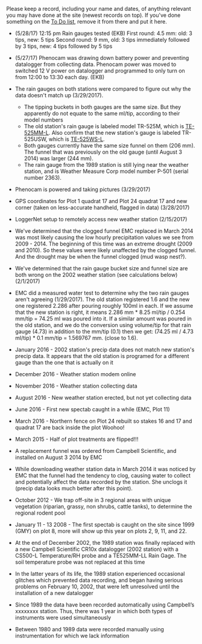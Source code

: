 Please keep a record, including your name and dates, of anything relevant you may have done at the site (newest records on top). If you've done something on the [To Do list](https://github.com/weecology/lab-wiki/wiki/Portal-Site-To-Do), remove it from there and put it here.

- (5/28/17) 12:15 pm Rain gauges tested (EKB)
  First round: 4.5 mm: old: 3 tips, new: 5 tips
  Second round: 9 mm, old: 3 tips immediately followed by 3 tips, new: 4 tips followed by 5 tips
- (5/27/17) Phenocam was drawing down battery power and preventing datalogger from collecting data. Phenocam power was moved to switched 12 V power on datalogger and programmed to only turn on from 12:00 to 13:30 each day. (EKB)
- The rain gauges on both stations were compared to figure out why the data doesn't match up (3/29/2017).  
  * The tipping buckets in both gauges are the same size. But they apparently do not equate to the same ml/tip, according to their model numbers
  * The old station's rain gauge is labeled model TR-525M, which is [TE-525MM-L](https://www.campbellsci.com/te525mm-l). Also confirm that the new station's gauge is labeled TR-525USW, which is 
  [TE-525WS-L](https://www.campbellsci.com/te525ws-l).
  * Both gauges currently have the same size funnel on them (206 mm). The funnel that was previously on the old 
  gauge (until August 3 2014) was larger (244 mm). 
  * The rain gauge from the 1989 station is still lying near the weather station, and is Weather Measure Corp 
  model number P-501 (serial number 2363).
 
- Phenocam is powered and taking pictures (3/29/2017)

- GPS coordinates for Plot 1 quadrat 17 and Plot 24 quadrat 17 and new corner (taken on less-accurate handheld, flagged in data) (3/28/2017)

- LoggerNet setup to remotely access new weather station (2/15/2017)

- We've determined that the clogged funnel EMC replaced in March 2014 was most likely causing the low hourly precipitation values we see from 2009 - 2014. The beginning of this time was an extreme drought (2009 and 2010). So these values were likely unaffected by the clogged funnel. And the drought may be when the funnel clogged (mud wasp nest?).

- We've determined that the rain gauge bucket size and funnel size are both wrong on the 2002 weather station (see calculations below) (2/1/2017)

- EMC did a measured water test to determine why the two rain gauges aren't agreeing (1/29/2017). The old station registered 1.6 and the new one registered 2.286 after pouring roughly 100ml in each. If we assume that the new station is right, it means 2.286 mm * 8.25 ml/tip / 0.254 mm/tip = 74.25 ml was poured into it. If a similar amount was poured in the old station, and we do the conversion using volume/tip for that rain gauge (4.73) in addition to the mm/tip (0.1) then we get: (74.25 ml / 4.73 ml/tip) * 0.1 mm/tip = 1.569767 mm. (close to 1.6).

- January 2016 - 2002 station's precip data does not match new station's precip data. It appears that the old station is programed for a different gauge than the one that is actually on it

- December 2016 - Weather station modem online

- November 2016 - Weather station collecting data

- August 2016 - New weather station erected, but not yet collecting data

- June 2016 - First new spectab caught in a while (EMC, Plot 11)

- March 2016 - Northern fence on Plot 24 rebuilt so stakes 16 and 17 and quadrat 17 are back inside the plot Woohoo!

- March 2015 - Half of plot treatments are flipped!!!

- A replacement funnel was ordered from Campbell Scientific, and installed on August 3 2014 by EMC

- While downloading weather station data in March 2014 it was noticed by EMC that the funnel 
had the tendency to clog, causing water to collect and potentially affect the data 
recorded by the station. She unclogs it (precip data looks much better after this point).

- October 2012 - We trap off-site in 3 regional areas with unique vegetation (riparian, grassy, non shrubs, cattle tanks), to determine the regional rodent pool

- January 11 - 13 2008 - The first spectab is caught on the site since 1999 (GMY) on plot 8, more will show up this year on plots 2, 9, 11, and 22.

- At the end of December 2002, the 1989 station was finally replaced with a new Campbell Scientific CR10x datalogger (2002 station) with a CS500-L Temperature/RH probe and a TE525MM-LL Rain Gage. The soil temperature probe was not replaced at this time

- In the latter years of its life, the 1989 station experienced occasional glitches which prevented data recording, and began having serious problems on February 10, 2002, that were left unresolved until the installation of a new datalogger

- Since 1989 the data have been recorded automatically using Campbell’s xxxxxxxx station. Thus, there was 1 year in which both types of instruments were used simultaneously

- Between 1980 and 1989 data were recorded manually using instrumentation for which we lack information

